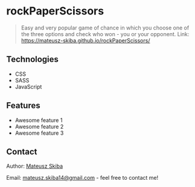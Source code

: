 # rockPaperScissors
> Easy and very popular game of chance in which you choose one of the three options and check who won - you or your opponent.
Link: https://mateusz-skiba.github.io/rockPaperScissors/

## Technologies
* CSS
* SASS
* JavaScript

## Features
* Awesome feature 1
* Awesome feature 2
* Awesome feature 3

## Contact

Author: [Mateusz Skiba](https://mateusz-skiba.pl/)

Email: mateusz.skiba14@gmail.com - feel free to contact me!
